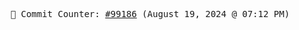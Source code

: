 <p align="center">
    <samp>
        📮 Commit Counter: <a href="https://github.com/Javascript-void0/Javascript-void0/commits/main">#99186</a> (August 19, 2024 @ 07:12 PM)
    </samp>
</p>